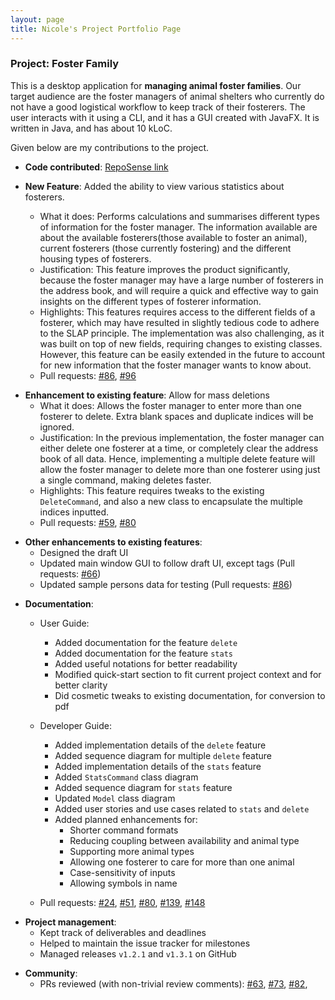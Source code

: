 ```yaml
---
layout: page
title: Nicole's Project Portfolio Page 
---
```


### Project: Foster Family
This is a desktop application for **managing animal foster families**. Our target audience are the foster managers of animal shelters who currently do not have a good logistical workflow to keep track of their fosterers. The user interacts with it using a CLI, and it has a GUI created with JavaFX. It is written in Java, and has about 10 kLoC.

Given below are my contributions to the project.

* **Code contributed**: [RepoSense link](https://nus-cs2103-ay2324s1.github.io/tp-dashboard/?search=butteredyakiimo&breakdown=false&sort=groupTitle%20dsc&sortWithin=title&since=2023-09-22&timeframe=commit&mergegroup=&groupSelect=groupByRepos) 


* **New Feature**: Added the ability to view various statistics about fosterers.
  * What it does: Performs calculations and summarises different types of information for the foster manager. The information available are about the available fosterers(those available to foster an animal), current fosterers (those currently fostering) and the different housing types of fosterers. 
  * Justification: This feature improves the product significantly, because the foster manager may have a large number of fosterers in the address book, and will require a quick and effective way to gain insights on the different types of fosterer information.
  * Highlights: This features requires access to the different fields of a fosterer, which may have resulted in slightly tedious code to adhere to the SLAP principle. The implementation was also challenging, as it was built on top of new fields, requiring changes to existing classes. However, this feature can be easily extended in the future to account for new information that the foster manager wants to know about.
  * Pull requests: [#86](https://github.com/AY2324S1-CS2103T-T13-4/tp/pull/86), [#96](https://github.com/AY2324S1-CS2103T-T13-4/tp/pull/96)

<div></div>

* **Enhancement to existing feature**: Allow for mass deletions
  * What it does: Allows the foster manager to enter more than one fosterer to delete. Extra blank spaces and duplicate indices will be ignored. 
  * Justification: In the previous implementation, the foster manager can either delete one fosterer at a time, or completely clear the address book of all data. Hence, implementing a multiple delete feature will allow the foster manager to delete more than one fosterer using just a single command, making deletes faster. 
  * Highlights: This feature requires tweaks to the existing `DeleteCommand`, and also a new class to encapsulate the multiple indices inputted.
  * Pull requests: [#59](https://github.com/AY2324S1-CS2103T-T13-4/tp/pull/59), [#80](https://github.com/AY2324S1-CS2103T-T13-4/tp/pull/80)

<div style="page-break-after: always;"></div>

* **Other enhancements to existing features**:
  * Designed the draft UI
  * Updated main window GUI to follow draft UI, except tags (Pull requests: [#66](https://github.com/AY2324S1-CS2103T-T13-4/tp/pull/66))
  * Updated sample persons data for testing (Pull requests: [#86](https://github.com/AY2324S1-CS2103T-T13-4/tp/pull/86))

<div></div>

* **Documentation**:
    * User Guide: 
        * Added documentation for the feature `delete`
        * Added documentation for the feature `stats`
        * Added useful notations for better readability
        * Modified quick-start section to fit current project context and for better clarity
        * Did cosmetic tweaks to existing documentation, for conversion to pdf
      
    * Developer Guide: 
        * Added implementation details of the `delete` feature
        * Added sequence diagram for multiple `delete` feature
        * Added implementation details of the `stats` feature
        * Added `StatsCommand` class diagram
        * Added sequence diagram for `stats` feature
        * Updated `Model` class diagram
        * Added user stories and use cases related to `stats` and `delete`
        * Added planned enhancements for:
          * Shorter command formats
          * Reducing coupling between availability and animal type
          * Supporting more animal types
          * Allowing one fosterer to care for more than one animal
          * Case-sensitivity of inputs
          * Allowing symbols in name
  * Pull requests: [#24](https://github.com/AY2324S1-CS2103T-T13-4/tp/pull/24), [#51](https://github.com/AY2324S1-CS2103T-T13-4/tp/pull/51), [#80](https://github.com/AY2324S1-CS2103T-T13-4/tp/pull/80), [#139](https://github.com/AY2324S1-CS2103T-T13-4/tp/pull/139), [#148](https://github.com/AY2324S1-CS2103T-T13-4/tp/pull/148)

<div></div>

* **Project management**:
    * Kept track of deliverables and deadlines
    * Helped to maintain the issue tracker for milestones
    * Managed releases `v1.2.1` and `v1.3.1` on GitHub

<div></div>

* **Community**:
  * PRs reviewed (with non-trivial review comments): [#63](https://github.com/AY2324S1-CS2103T-T13-4/tp/pull/63), [#73](https://github.com/AY2324S1-CS2103T-T13-4/tp/pull/73), [#82](https://github.com/AY2324S1-CS2103T-T13-4/tp/pull/82), 
